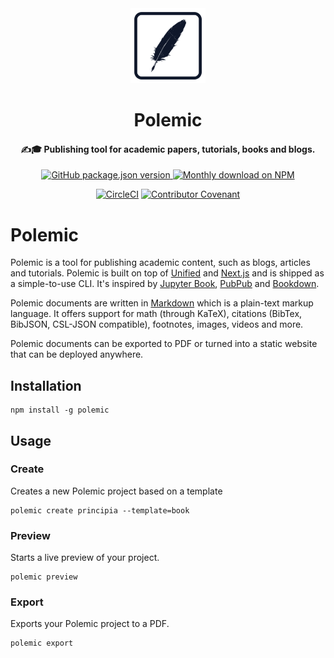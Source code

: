 <div align="center">
<img height="120" src="./docs/_media/logo-192x192.png" alt=""/>
</div>

<h1 align="center">
Polemic
</h1>

<h4 align="center">
✍️🎓 Publishing tool for academic papers, tutorials, books and blogs.
</h4>

<div align="center">
  <a href="https://www.npmjs.org/package/polemic">
    <img alt="GitHub package.json version" src="https://img.shields.io/github/package-json/v/devtastic-org/polemic?label=npm&logo=npm">
  </a>
  <a href="https://www.npmjs.org/package/polemic">
    <img src="https://img.shields.io/npm/dm/polemic.svg" alt="Monthly download on NPM" />
  </a>

[![CircleCI](https://dl.circleci.com/status-badge/img/gh/devtastic-org/polemic/tree/main.svg?style=shield)](https://dl.circleci.com/status-badge/redirect/gh/devtastic-org/polemic/tree/main)
[![Contributor Covenant](https://img.shields.io/badge/Contributor%20Covenant-2.1-4baaaa.svg)](CODE_OF_CODNDUCT.md)
</div>


# Polemic

Polemic is a tool for publishing academic content, such as blogs, articles and tutorials.
Polemic is built on top of [Unified](https://unifiedjs.com/) and [Next.js](https://nextjs.org/) and is shipped as a simple-to-use CLI.
It's inspired by [Jupyter Book](https://jupyterbook.org), [PubPub](https://www.pubpub.org/) and [Bookdown](https://bookdown.org/).

Polemic documents are written in [Markdown](https://www.markdownguide.org) which is a plain-text markup language.
It offers support for math (through KaTeX), citations (BibTex, BibJSON, CSL-JSON compatible), footnotes, images, videos and more.

Polemic documents can be exported to PDF or turned into a static website that can be deployed anywhere.


## Installation
```shell
npm install -g polemic
```

## Usage

### Create

Creates a new Polemic project based on a template

```shell
polemic create principia --template=book
```

### Preview

Starts a live preview of your project.

```shell
polemic preview
```

### Export

Exports your Polemic project to a PDF.

```shell
polemic export
```
